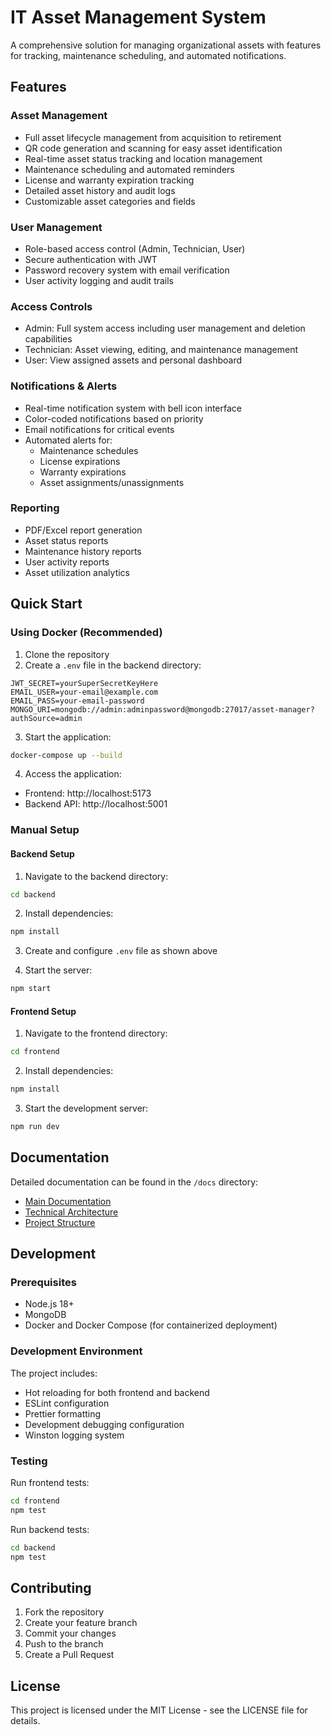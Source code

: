 # IT Asset Management System

A comprehensive solution for managing organizational assets with features for tracking, maintenance scheduling, and automated notifications.

## Features

### Asset Management
- Full asset lifecycle management from acquisition to retirement
- QR code generation and scanning for easy asset identification
- Real-time asset status tracking and location management
- Maintenance scheduling and automated reminders
- License and warranty expiration tracking
- Detailed asset history and audit logs
- Customizable asset categories and fields

### User Management
- Role-based access control (Admin, Technician, User)
- Secure authentication with JWT
- Password recovery system with email verification
- User activity logging and audit trails

### Access Controls
- Admin: Full system access including user management and deletion capabilities
- Technician: Asset viewing, editing, and maintenance management
- User: View assigned assets and personal dashboard

### Notifications & Alerts
- Real-time notification system with bell icon interface
- Color-coded notifications based on priority
- Email notifications for critical events
- Automated alerts for:
  - Maintenance schedules
  - License expirations
  - Warranty expirations
  - Asset assignments/unassignments

### Reporting
- PDF/Excel report generation
- Asset status reports
- Maintenance history reports
- User activity reports
- Asset utilization analytics

## Quick Start

### Using Docker (Recommended)

1. Clone the repository
2. Create a `.env` file in the backend directory:
```env
JWT_SECRET=yourSuperSecretKeyHere
EMAIL_USER=your-email@example.com
EMAIL_PASS=your-email-password
MONGO_URI=mongodb://admin:adminpassword@mongodb:27017/asset-manager?authSource=admin
```

3. Start the application:
```bash
docker-compose up --build
```

4. Access the application:
- Frontend: http://localhost:5173
- Backend API: http://localhost:5001

### Manual Setup

#### Backend Setup
1. Navigate to the backend directory:
```bash
cd backend
```

2. Install dependencies:
```bash
npm install
```

3. Create and configure `.env` file as shown above

4. Start the server:
```bash
npm start
```

#### Frontend Setup
1. Navigate to the frontend directory:
```bash
cd frontend
```

2. Install dependencies:
```bash
npm install
```

3. Start the development server:
```bash
npm run dev
```

## Documentation

Detailed documentation can be found in the `/docs` directory:

- [Main Documentation](docs/README.md)
- [Technical Architecture](docs/technical-architecture.md)
- [Project Structure](docs/structure.md)

## Development

### Prerequisites
- Node.js 18+
- MongoDB
- Docker and Docker Compose (for containerized deployment)

### Development Environment
The project includes:
- Hot reloading for both frontend and backend
- ESLint configuration
- Prettier formatting
- Development debugging configuration
- Winston logging system

### Testing
Run frontend tests:
```bash
cd frontend
npm test
```

Run backend tests:
```bash
cd backend
npm test
```

## Contributing

1. Fork the repository
2. Create your feature branch
3. Commit your changes
4. Push to the branch
5. Create a Pull Request

## License

This project is licensed under the MIT License - see the LICENSE file for details.

